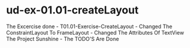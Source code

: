 # ud-ex-01.01-createLayout
The Excercise done - T01.01-Exercise-CreateLayout - Changed The ConstraintLayout To FrameLayout - Changed The Attributes Of TextView 
The Project Sunshine - The TODO'S Are Done 
